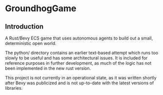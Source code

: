 # GroundhogGame

## Introduction

A Rust/Bevy ECS game that uses autonomous agents to build out a small, deterministic open world. 

The python/ directory contains an earlier text-based attempt which runs too slowly to be useful and has some architectural issues. It is included for reference purposes in further development, as much of the logic has not been implemented in the new rust version. 

This project is not currently in an operational state, as it was written shortly after Bevy was publicized and is not up-to-date with the latest versions of libraries.